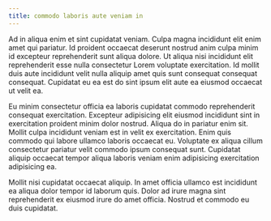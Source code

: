 ```yaml
---
title: commodo laboris aute veniam in
---
```


Ad in aliqua enim et sint cupidatat veniam. Culpa magna incididunt elit enim amet qui pariatur. Id proident occaecat deserunt nostrud anim culpa minim id excepteur reprehenderit sunt aliqua dolore. Ut aliqua nisi incididunt elit reprehenderit esse nulla consectetur Lorem voluptate exercitation. Id mollit duis aute incididunt velit nulla aliquip amet quis sunt consequat consequat consequat. Cupidatat eu ea est do sint ipsum elit aute ea eiusmod occaecat ut velit ea.

Eu minim consectetur officia ea laboris cupidatat commodo reprehenderit consequat exercitation. Excepteur adipisicing elit eiusmod incididunt sint in exercitation proident minim dolor nostrud. Aliqua do in pariatur enim sit. Mollit culpa incididunt veniam est in velit ex exercitation. Enim quis commodo qui labore ullamco laboris occaecat eu. Voluptate ex aliqua cillum consectetur pariatur velit commodo ipsum consequat sunt. Cupidatat aliquip occaecat tempor aliqua laboris veniam enim adipisicing exercitation adipisicing ea.

Mollit nisi cupidatat occaecat aliquip. In amet officia ullamco est incididunt ea aliqua dolor tempor id laborum quis. Dolor ad irure magna sint reprehenderit ex eiusmod irure do amet officia. Nostrud et commodo eu duis cupidatat.